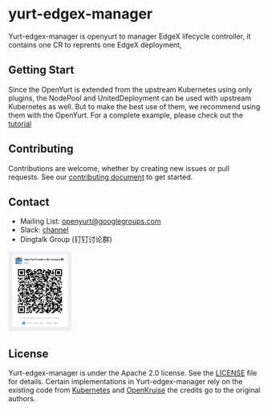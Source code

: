# yurt-edgex-manager

Yurt-edgex-manager is openyurt to manager EdgeX lifecycle controller, it contains one CR to reprents one EdgeX 
deployment, 

## Getting Start

Since the OpenYurt is extended from the upstream Kubernetes using only plugins,
the NodePool and UnitedDeployment can be used with upstream Kubernetes as well. 
But to make the best use of them, we recommend using them with the OpenYurt. 
For a complete example, please check out the [tutorial](docs/yurt-app-manager-tutorial.md)

## Contributing 

Contributions are welcome, whether by creating new issues or pull requests. See 
our [contributing document](https://github.com/openyurtio/openyurt/blob/master/CONTRIBUTING.md) to get started.

## Contact

- Mailing List: openyurt@googlegroups.com
- Slack: [channel](https://join.slack.com/t/openyurt/shared_invite/zt-iw2lvjzm-MxLcBHWm01y1t2fiTD15Gw)
- Dingtalk Group (钉钉讨论群)

<div align="left">
    <img src="https://github.com/openyurtio/openyurt/blob/master/docs/img/ding.jpg" width=25% title="dingtalk">
</div>

## License
Yurt-edgex-manager is under the Apache 2.0 license. See the [LICENSE](LICENSE) file 
for details. Certain implementations in Yurt-edgex-manager rely on the existing code 
from [Kubernetes](https://github.com/kubernetes/kubernetes) and 
[OpenKruise](https://github.com/openkruise/kruise) the credits go to the 
original authors.
